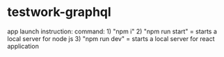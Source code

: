 # testwork-graphql

app launch instruction:
  command: 
    1) "npm i"
    2) "npm run start" = starts a local server for node js
    3) "npm run dev" = starts a local server for react application
  
